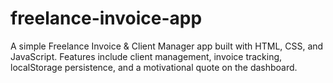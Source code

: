 # freelance-invoice-app
A simple Freelance Invoice &amp; Client Manager app built with HTML, CSS, and JavaScript.  Features include client management, invoice tracking, localStorage persistence,  and a motivational quote on the dashboard.
